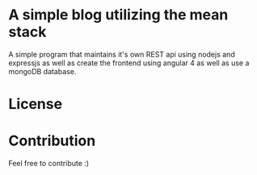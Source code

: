 # A simple blog utilizing the mean stack

<p>A simple program that maintains it's own REST api using nodejs and expressjs as well as create the frontend using angular 4 as well as use a mongoDB database.</p>

# License

# Contribution
Feel free to contribute :)
